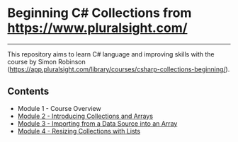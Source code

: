 # Beginning C# Collections from https://www.pluralsight.com/

------

This repository aims to learn C# language and improving skills with the course by Simon Robinson (https://app.pluralsight.com/library/courses/csharp-collections-beginning/).

## Contents

- Module 1 - Course Overview
- [Module 2 - Introducing Collections and Arrays](module_02)
- [Module 3 - Importing from a Data Source into an Array](module_03)
- [Module 4 - Resizing Collections with Lists](module_04)
